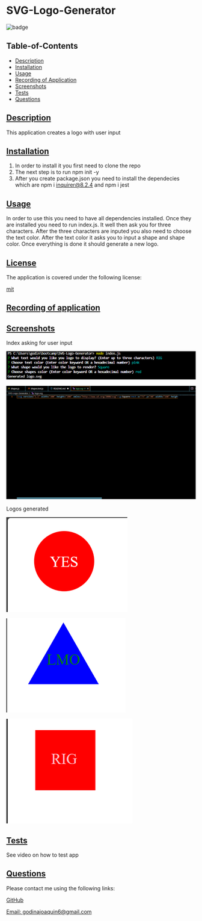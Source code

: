   # SVG-Logo-Generator
  
  
  ![badge](https://img.shields.io/badge/license-mit-blue)
    

  ## Table-of-Contents

  * [Description](#description)
  * [Installation](#installation)
  * [Usage](#usage)
  * [Recording of Application](#recording-of-application)
  * [Screenshots](#screeshots)
  * [Tests](#tests)
  * [Questions](#questions)
  
  ## [Description](#table-of-contents)

  This application creates a logo with user input

  ## [Installation](#table-of-contents)

  1. In order to install it you first need to clone the repo 
  2. The next step is to run npm init -y 
  3. After you create package.json you need to install the dependecies which are npm i inquirer@8.2.4 and npm i jest 

  ## [Usage](#table-of-contents)

  In order to use this you need to have all dependencies installed. Once they are installed you need to run index.js. It well then ask you for three characters. After the three characters are inputed you also need to choose the text color. After the text color it asks you to input a shape and shape color. Once everything is done it should generate a new logo.  
  
  ## [License](#table-of-contents)

  The application is covered under the following license:

  [mit](https://choosealicense.com/licenses/mit)

  ## [Recording of application](#table-of-contents)

  

  ## [Screenshots](#table-of-contents)
  
  Index asking for user input

  ![Alt text](screenshots/image.png)

  ![Alt text](screenshots/image-2.png)

  Logos generated
  
  ![Alt text](screenshots/image-3.png)

  ![Alt text](screenshots/image-4.png)

  ![Alt text](screenshots/image-5.png)
    
  ## [Tests](#table-of-contents)

  See video on how to test app

  ## [Questions](#table-of-contents)

  Please contact me using the following links:

  [GitHub](https://github.com/joaquingodina0)

  [Email: godinajoaquin6@gmail.com](mailto:godinajoaquin6@gmail.com)